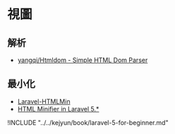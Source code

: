 # 視圖

## 解析
* [yangqi/Htmldom - Simple HTML Dom Parser](https://github.com/yangqi/Htmldom)

## 最小化
* [Laravel-HTMLMin](https://github.com/GrahamCampbell/Laravel-HTMLMin)
* [HTML Minifier in Laravel 5.*](https://www.youtube.com/watch?v=Ss0NGonNVvc)


!INCLUDE "../../kejyun/book/laravel-5-for-beginner.md"
